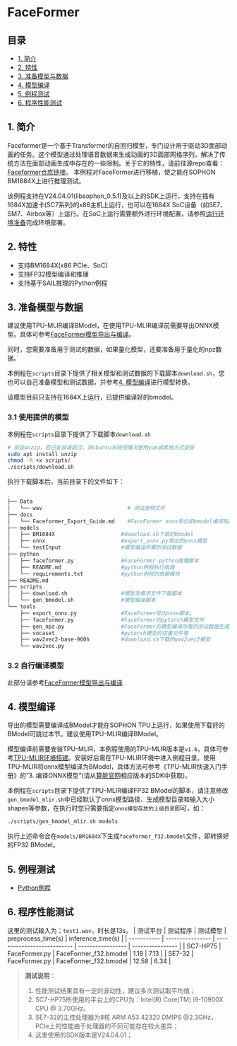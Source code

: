 # FaceFormer

## 目录

  - [1. 简介](#1-简介)
  - [2. 特性](#2-特性)
  - [3. 准备模型与数据](#3-准备模型与数据)
  - [4. 模型编译](#4-模型编译)
  - [5. 例程测试](#4-例程测试)
  - [6. 程序性能测试](#5-程序性能测试)

## 1. 简介

Faceformer是一个基于Transformer的自回归模型，专门设计用于驱动3D面部动画的任务。这个模型通过处理语音数据来生成动画的3D面部网格序列，解决了传统方法在面部动画生成中存在的一些限制。关于它的特性，请前往源repo查看：[Faceformer仓库链接](https://github.com/EvelynFan/FaceFormer)。 本例程对FaceFormer进行移植，使之能在SOPHON BM1684X上进行推理测试。

该例程支持在V24.04.01(libsophon_0.5.1)及以上的SDK上运行，支持在插有1684X加速卡(SC7系列)的x86主机上运行，也可以在1684X SoC设备（如SE7、SM7、Airbox等）上运行。在SoC上运行需要额外进行环境配置，请参照[运行环境准备](./python/README.md#1-环境准备)完成环境部署。

## 2. 特性
* 支持BM1684X(x86 PCIe、SoC)
* 支持FP32模型编译和推理
* 支持基于SAIL推理的Python例程


## 3. 准备模型与数据
建议使用TPU-MLIR编译BModel，在使用TPU-MLIR编译前需要导出ONNX模型。具体可参考[FaceFormer模型导出与编译](./docs/FaceFormer_Export_Guide.md)。

​同时，您需要准备用于测试的数据，如果量化模型，还要准备用于量化的npz数据。

​本例程在`scripts`目录下提供了相关模型和测试数据的下载脚本`download.sh`，您也可以自己准备模型和测试数据，并参考[4. 模型编译](#4-模型编译)进行模型转换。

该模型目前只支持在1684X上运行，已提供编译好的bmodel。

### 3.1 使用提供的模型

​本例程在`scripts`目录下提供了下载脚本`download.sh`

```bash
# 安装unzip，若已安装请跳过，非ubuntu系统视情况使用yum或其他方式安装
sudo apt install unzip
chmod -R +x scripts/
./scripts/download.sh
```

执行下载脚本后，当前目录下的文件如下：

```bash
.
├── Data
│   └── wav                           # 测试音频文件
├── docs
│   └── Faceformer_Export_Guide.md    #FaceFormer onnx导出和bmodel编译指南
├── models
│   ├── BM1684X                     #download.sh下载的bmodel
│   ├── onnx                        #export_onnx.py导出的onnx模型
│   └── testInput                   #模型编译所需的测试数据
├── python
│   ├── faceformer.py               #FaceFormer python推理脚本
│   ├── README.md                   #python例程执行指南
│   └── requirements.txt            #python例程的依赖模块
├── README.md
├── scripts
│   ├── download.sh                 #模型及需求文件下载脚本
│   └── gen_bmodel.sh               #模型编译脚本
└── tools
    ├── export_onnx.py              #FaceFormer导出onnx脚本。
    ├── faceformer.py               #FaceFormer的pytorch模型文件
    ├── gen_npz.py                  #FaceFormer的模型编译所需的测试数据生成脚本
    ├── vocaset                     #pytorch模型的权重文件等
    ├── wav2vec2-base-960h          #download.sh下载的wav2vec2模型
    └── wav2vec.py
```


### 3.2 自行编译模型

此部分请参考[FaceFormer模型导出与编译](./docs/FaceFormer_Export_Guide.md)

## 4. 模型编译

导出的模型需要编译成BModel才能在SOPHON TPU上运行，如果使用下载好的BModel可跳过本节。建议使用TPU-MLIR编译BModel。

模型编译前需要安装TPU-MLIR，本例程使用的TPU-MLIR版本是`v1.6`，具体可参考[TPU-MLIR环境搭建](../../docs/Environment_Install_Guide.md#1-tpu-mlir环境搭建)。安装好后需在TPU-MLIR环境中进入例程目录。使用TPU-MLIR将onnx模型编译为BModel，具体方法可参考《TPU-MLIR快速入门手册》的“3. 编译ONNX模型”(请从[算能官网](https://developer.sophgo.com/site/index.html?categoryActive=material)相应版本的SDK中获取)。

​本例程在`scripts`目录下提供了TPU-MLIR编译FP32 BModel的脚本，请注意修改`gen_bmodel_mlir.sh`中已经默认了onnx模型路径、生成模型目录和输入大小shapes等参数，在执行时您只需要指定`onnx模型存放的上级目录`即可，如：

```bash
./scripts/gen_bmodel_mlir.sh models
```

​执行上述命令会在`models/BM1684X`下生成`faceformer_f32.bmodel`文件，即转换好的FP32 BModel。

## 5. 例程测试

- [Python例程](./python/README.md)

## 6. 程序性能测试

这里的测试输入为：`test1.wav`，时长是13s。
|    测试平台   |     测试程序       |           测试模型             |  preprocess_time(s)  |  inference_time(s)  | 
| -----------  | ---------------- | ---------------------------     | ----------------- | ---------------- | 
| SC7-HP75     | FaceFormer.py      | FaceFormer_f32.bmodel         |    1.18           |    7.13          | 
| SE7-32       | FaceFormer.py      | FaceFormer_f32.bmodel         |    12.58          |    6.34          | 


> **测试说明**：  
> 1. 性能测试结果具有一定的波动性，建议多次测试取平均值；
> 2. SC7-HP75所使用的平台上的CPU为：Intel(R) Core(TM) i9-10900X CPU @ 3.70GHz。
> 3. SE7-32的主控处理器为8核 ARM A53 42320 DMIPS @2.3GHz，PCIe上的性能由于处理器的不同可能存在较大差异；
> 4. 这里使用的SDK版本是V24.04.01；
